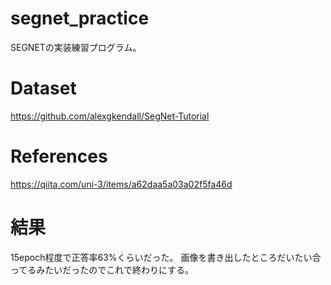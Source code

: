 # segnet_practice
SEGNETの実装練習プログラム。
# Dataset
https://github.com/alexgkendall/SegNet-Tutorial
# References
https://qiita.com/uni-3/items/a62daa5a03a02f5fa46d
# 結果
15epoch程度で正答率63%くらいだった。
画像を書き出したところだいたい合ってるみたいだったのでこれで終わりにする。
